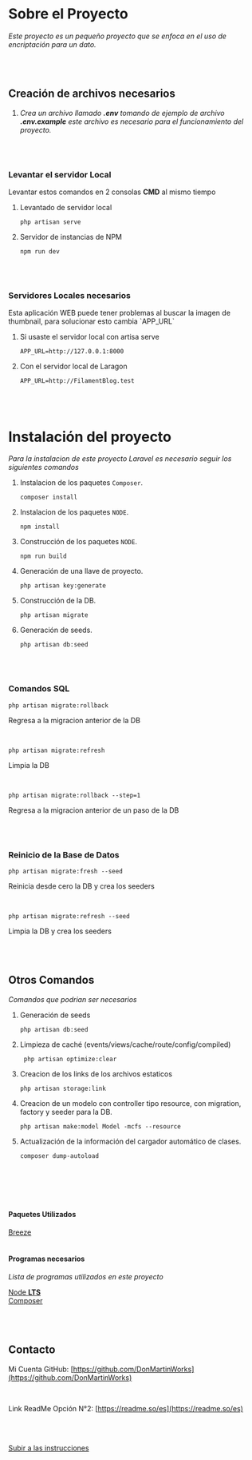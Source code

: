 <a name="readme-top"></a>

# Sobre el Proyecto

_Este proyecto es un pequeño proyecto que se enfoca en el uso de encriptación para un dato._

<br />
<br />

## Creación de archivos necesarios

1. _Crea un archivo llamado <b>.env</b> tomando de ejemplo de archivo <b>.env.example</b> este archivo es necesario para el funcionamiento del proyecto._

<br />
<br />

### Levantar el servidor Local

<p>Levantar estos comandos en 2 consolas <b>CMD</b> al mismo tiempo</p>

1. Levantado de servidor local

    ```
    php artisan serve
    ```

2. Servidor de instancias de NPM

    ```
    npm run dev
    ```

<br />
<br />

### Servidores Locales necesarios

<p>Esta aplicación WEB puede tener problemas al buscar la imagen de thumbnail, para solucionar esto cambia `APP_URL` </p>

1. Si usaste el servidor local con artisa serve

    ```
    APP_URL=http://127.0.0.1:8000
    ```

2. Con el servidor local de Laragon

    ```
    APP_URL=http://FilamentBlog.test
    ```

<br />
<br />

# Instalación del proyecto

_Para la instalacion de este proyecto Laravel es necesario seguir los siguientes comandos_

1. Instalacion de los paquetes `Composer`.

    ```
    composer install
    ```

2. Instalacion de los paquetes `NODE`.

    ```
    npm install
    ```

3. Construcción de los paquetes `NODE`.

    ```
    npm run build
    ```

4. Generación de una llave de proyecto.

    ```
    php artisan key:generate
    ```

5. Construcción de la DB.

    ```
    php artisan migrate
    ```

6. Generación de seeds.

    ```
    php artisan db:seed
    ```

<br />
<br />

### Comandos SQL

```
php artisan migrate:rollback
```

<p>Regresa a la migracion anterior de la DB</p>

<br />

```
php artisan migrate:refresh
```

<p>Limpia la DB</p>

<br />

```
php artisan migrate:rollback --step=1
```

<p>Regresa a la migracion anterior de un paso de la DB</p>

<br />
<br />

### Reinicio de la Base de Datos

```
php artisan migrate:fresh --seed
```

<p>Reinicia desde cero la DB y crea los seeders</p>

<br />

```
php artisan migrate:refresh --seed
```

<p>Limpia la DB y crea los seeders</p>

<br />
<br />

## Otros Comandos

_Comandos que podrian ser necesarios_

1. Generación de seeds

    ```
    php artisan db:seed
    ```

2. Limpieza de caché (events/views/cache/route/config/compiled)

    ```
     php artisan optimize:clear
    ```

3. Creacion de los links de los archivos estaticos

    ```
    php artisan storage:link
    ```

4. Creacion de un modelo con controller tipo resource, con migration, factory y seeder para la DB.

    ```
    php artisan make:model Model -mcfs --resource
    ```

5. Actualización de la información del cargador automático de clases.

    ```
    composer dump-autoload
    ```

<br />
<br />
<br />
<br />

#### Paquetes Utilizados

<p align="left">
<a href="https://laravel.com/docs/9.x/starter-kits#laravel-breeze">Breeze</a>

<br />
<br />

#### Programas necesarios

_Lista de programas utilizados en este proyecto_

<p align="left">
<a href="https://nodejs.org/">Node <b>LTS</b></a>
<br />
<a href="https://getcomposer.org/download/">Composer</a>
</p>

<br />
<br />

## Contacto

Mi Cuenta GitHub: [https://github.com/DonMartinWorks](https://github.com/DonMartinWorks)

<br />

Link ReadMe Opción N°2: [https://readme.so/es](https://readme.so/es)

<br />
<br />

<a href="#readme-top">Subir a las instrucciones</a>
